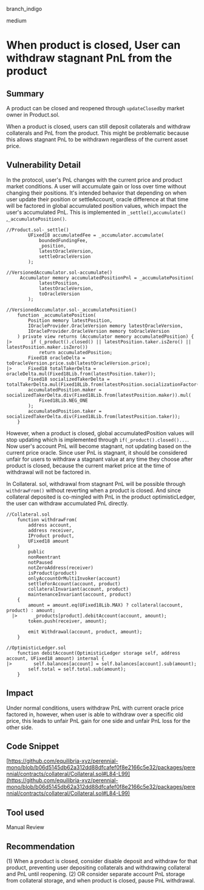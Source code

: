 branch_indigo

medium

# When product is closed, User can withdraw stagnant PnL from the product

## Summary
A product can be closed and reopened through `updateClosed`by market owner in Product.sol.

When a product is closed, users can still deposit collaterals and withdraw collaterals and PnL from the product. This might be problematic because this allows stagnant PnL to be withdrawn regardless of the current asset price.
## Vulnerability Detail
In the protocol, user's PnL changes with the current price and product market conditions. A user will accumulate gain or loss over time without changing their positions. It's intended behavior that depending on when user update their position or settleAccount, oracle difference at that time will be factored in global accumulated position values, which impact the user's accumulated PnL. This is implemented in `_settle()`,`accumulate()` ,`_accumulatePosition()`.
```solidity
//Product.sol-_settle()
        UFixed18 accumulatedFee = _accumulator.accumulate(
            boundedFundingFee,
            _position,
            latestOracleVersion,
            settleOracleVersion
        );
```
```solidity
//VersionedAccumulator.sol-accumulate()
     Accumulator memory accumulatedPositionPnl = _accumulatePosition(
            latestPosition,
            latestOracleVersion,
            toOracleVersion
        );
```
```solidity
//VersionedAccumulator.sol-_accumulatePosition()
    function _accumulatePosition(
        Position memory latestPosition,
        IOracleProvider.OracleVersion memory latestOracleVersion,
        IOracleProvider.OracleVersion memory toOracleVersion
    ) private view returns (Accumulator memory accumulatedPosition) {   
|>       if (_product().closed() || latestPosition.taker.isZero() || latestPosition.maker.isZero())
            return accumulatedPosition;
        Fixed18 oracleDelta = toOracleVersion.price.sub(latestOracleVersion.price);
|>      Fixed18 totalTakerDelta = oracleDelta.mul(Fixed18Lib.from(latestPosition.taker));
        Fixed18 socializedTakerDelta = totalTakerDelta.mul(Fixed18Lib.from(latestPosition.socializationFactor()));
        accumulatedPosition.maker = socializedTakerDelta.div(Fixed18Lib.from(latestPosition.maker)).mul(
            Fixed18Lib.NEG_ONE
        );
        accumulatedPosition.taker = socializedTakerDelta.div(Fixed18Lib.from(latestPosition.taker));
    }
```
However, when a product is closed, global accumulatedPosition values will stop updating which is implemented through `if(_product().closed()...`. Now user's account PnL will become stagnant, not updating based on the current price oracle. Since user PnL is stagnant, it should be considered unfair for users to withdraw a stagnant  value at any time they choose after product is closed, because the current market price at the time of withdrawal will not be factored in. 

In Collateral. sol, withdrawal from stagnant PnL will be possible through `withdrawFrom()` without reverting when a product is closed. And since collateral deposited is co-mingled with PnL in the product optimisticLedger, the user can withdraw accumulated PnL directly.

```solidity
//Collateral.sol
    function withdrawFrom(
        address account,
        address receiver,
        IProduct product,
        UFixed18 amount
    )
        public
        nonReentrant
        notPaused
        notZeroAddress(receiver)
        isProduct(product)
        onlyAccountOrMultiInvoker(account)
        settleForAccount(account, product) 
        collateralInvariant(account, product)
        maintenanceInvariant(account, product)
    {
        amount = amount.eq(UFixed18Lib.MAX) ? collateral(account, product) : amount;
  |>      _products[product].debitAccount(account, amount);
        token.push(receiver, amount);

        emit Withdrawal(account, product, amount);
    }
```
```solidity
//OptimisticLedger.sol
    function debitAccount(OptimisticLedger storage self, address account, UFixed18 amount) internal {
|>        self.balances[account] = self.balances[account].sub(amount);
        self.total = self.total.sub(amount);
    }
```
## Impact
Under normal conditions, users withdraw PnL with current oracle price factored in, however, when user is able to withdraw over a specific old price, this leads to unfair PnL gain for one side and unfair PnL loss for the other side.

## Code Snippet
[https://github.com/equilibria-xyz/perennial-mono/blob/b06d5145db62a312dd88dfcafef0f8e2166c5e32/packages/perennial/contracts/collateral/Collateral.sol#L84-L99](https://github.com/equilibria-xyz/perennial-mono/blob/b06d5145db62a312dd88dfcafef0f8e2166c5e32/packages/perennial/contracts/collateral/Collateral.sol#L84-L99)

## Tool used

Manual Review

## Recommendation
(1) When a product is closed, consider disable deposit and withdraw for that product, preventing user depositing collaterals and withdrawing collateral and PnL until reopening.
(2) OR consider separate account PnL storage from collateral storage, and when product is closed, pause PnL withdrawal.